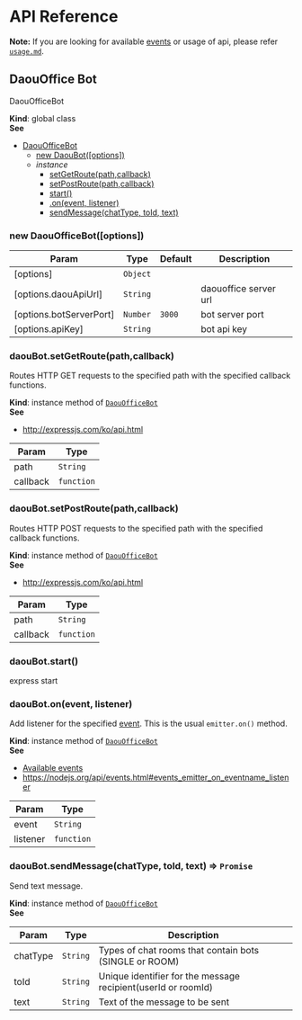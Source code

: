 # API Reference

**Note:** If you are looking for available [events](usage.md#events) or usage of api, please refer [`usage.md`](usage.md).

<a name="DaouOfficeBot"></a>

## DaouOffice Bot
DaouOfficeBot

**Kind**: global class  
**See**

* [DaouOfficeBot](#DaouOfficeBot)
    * [new DaouBot([options])](#new_DaouBot_new)
    * _instance_
        * [setGetRoute(path,callback)](#DaouOfficeBot+setGetRoute)
        * [setPostRoute(path,callback)](#DaouOfficeBot+setPostRoute)		
        * [start()](#DaouOfficeBot+start)
        * [.on(event, listener)](#DaouOfficeBot+on)
        * [sendMessage(chatType, toId, text)](#DaouOfficeBot+sendMessage)
        
        
<a name="new_DaouBot_new"></a>

### new DaouOfficeBot([options])

| Param | Type | Default | Description |
| --- | --- | --- | --- |
| [options] | <code>Object</code> |  |  |
| [options.daouApiUrl] | <code>String</code> |  | daouoffice server url |
| [options.botServerPort] | <code>Number</code> | <code>3000</code> | bot server port |
| [options.apiKey] | <code>String</code> |  | bot api key |

<a name="DaouOfficeBot+setGetRoute"></a>  

### daouBot.setGetRoute(path,callback)
Routes HTTP GET requests to the specified path with the specified callback functions.

**Kind**: instance method of [<code>DaouOfficeBot</code>](#DaouOfficeBot)  
**See**

- http://expressjs.com/ko/api.html

| Param | Type |
| --- | --- |
| path | <code>String</code> | 
| callback | <code>function</code> |

<a name="DaouOfficeBot+setPostRoute"></a> 

### daouBot.setPostRoute(path,callback)
Routes HTTP POST requests to the specified path with the specified callback functions.

**Kind**: instance method of [<code>DaouOfficeBot</code>](#DaouOfficeBot)  
**See**

- http://expressjs.com/ko/api.html

| Param | Type |
| --- | --- |
| path | <code>String</code> | 
| callback | <code>function</code> |


<a name="DaouOfficeBot+start"></a>  

### daouBot.start()
express start

<a name="DaouOfficeBot+on"></a>

### daouBot.on(event, listener)
Add listener for the specified [event](https://github.com/DAOUBOT/daouoffice-bot-api/blob/master/docs/usage.md#events).
This is the usual `emitter.on()` method.

**Kind**: instance method of [<code>DaouOfficeBot</code>](#DaouOfficeBot)  
**See**

- [Available events](https://github.com/DAOUBOT/daouoffice-bot-api/blob/master/docs/usage.md#events)
- https://nodejs.org/api/events.html#events_emitter_on_eventname_listener

| Param | Type |
| --- | --- |
| event | <code>String</code> | 
| listener | <code>function</code> | 

<a name="DaouOfficeBot+sendMessage"></a>

### daouBot.sendMessage(chatType, toId, text) ⇒ <code>Promise</code>
Send text message.

**Kind**: instance method of [<code>DaouOfficeBot</code>](#DaouOfficeBot)  
**See**

| Param | Type | Description |
| --- | --- | --- |
| chatType | <code>String</code> |Types of chat rooms that contain bots (SINGLE or ROOM) |
| toId | <code>String</code> | Unique identifier for the message recipient(userId or roomId) |
| text | <code>String</code> | Text of the message to be sent |